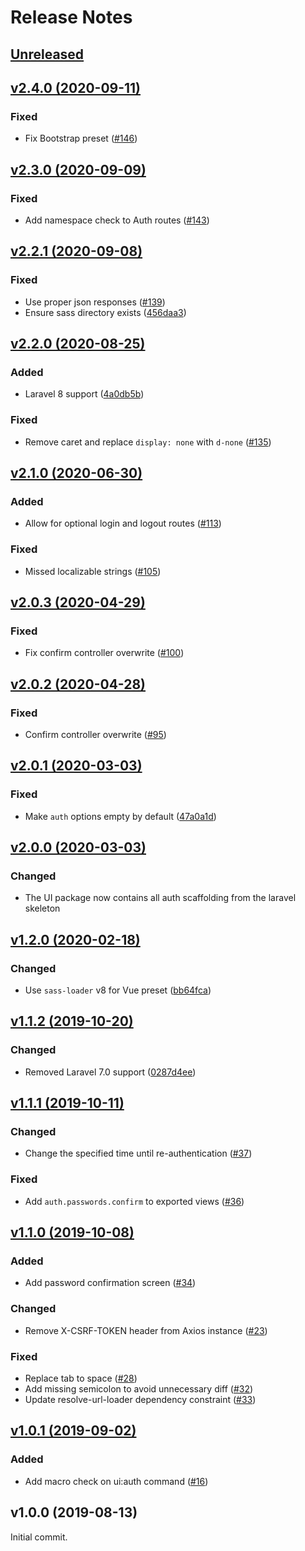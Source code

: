 # Release Notes

## [Unreleased](https://github.com/laravel/ui/compare/v2.4.0...2.x)


## [v2.4.0 (2020-09-11)](https://github.com/laravel/ui/compare/v2.3.0...v2.4.0)

### Fixed
- Fix Bootstrap preset ([#146](https://github.com/laravel/ui/pull/146))


## [v2.3.0 (2020-09-09)](https://github.com/laravel/ui/compare/v2.2.1...v2.3.0)

### Fixed
- Add namespace check to Auth routes ([#143](https://github.com/laravel/ui/pull/143))


## [v2.2.1 (2020-09-08)](https://github.com/laravel/ui/compare/v2.2.0...v2.2.1)

### Fixed
- Use proper json responses ([#139](https://github.com/laravel/ui/pull/139))
- Ensure sass directory exists ([456daa3](https://github.com/laravel/ui/commit/456daa330a32483b0fa9794334e60af6b2db3bf6))


## [v2.2.0 (2020-08-25)](https://github.com/laravel/ui/compare/v2.1.0...v2.2.0)

### Added
- Laravel 8 support ([4a0db5b](https://github.com/laravel/ui/commit/4a0db5b2e5d3c032b0f213e847008d39c8c7ce45))

### Fixed
- Remove caret and replace `display: none` with `d-none` ([#135](https://github.com/laravel/ui/pull/135))


## [v2.1.0 (2020-06-30)](https://github.com/laravel/ui/compare/v2.0.3...v2.1.0)

### Added
- Allow for optional login and logout routes ([#113](https://github.com/laravel/ui/pull/113))

### Fixed
- Missed localizable strings ([#105](https://github.com/laravel/ui/pull/105))


## [v2.0.3 (2020-04-29)](https://github.com/laravel/ui/compare/v2.0.2...v2.0.3)

### Fixed
- Fix confirm controller overwrite ([#100](https://github.com/laravel/ui/pull/100))


## [v2.0.2 (2020-04-28)](https://github.com/laravel/ui/compare/v2.0.1...v2.0.2)

### Fixed
- Confirm controller overwrite ([#95](https://github.com/laravel/ui/pull/95))


## [v2.0.1 (2020-03-03)](https://github.com/laravel/ui/compare/v2.0.0...v2.0.1)

### Fixed
- Make `auth` options empty by default ([47a0a1d](https://github.com/laravel/ui/commit/47a0a1dac76f5e73803c86e1f38b2c7e0ae7fa83))


## [v2.0.0 (2020-03-03)](https://github.com/laravel/ui/compare/v1.2.0...v2.0.0)

### Changed
- The UI package now contains all auth scaffolding from the laravel skeleton


## [v1.2.0 (2020-02-18)](https://github.com/laravel/ui/compare/v1.1.2...v1.2.0)

### Changed
- Use `sass-loader` v8 for Vue preset ([bb64fca](https://github.com/laravel/ui/commit/bb64fca681566ca94457d490a00f899516e75664))


## [v1.1.2 (2019-10-20)](https://github.com/laravel/ui/compare/v1.1.1...v1.1.2)

### Changed
- Removed Laravel 7.0 support ([0287d4ee](https://github.com/laravel/ui/commit/0287d4eee80aad718bdf7f90117cfe720c493064))


## [v1.1.1 (2019-10-11)](https://github.com/laravel/ui/compare/v1.1.0...v1.1.1)

### Changed
- Change the specified time until re-authentication ([#37](https://github.com/laravel/ui/pull/37))

### Fixed
- Add `auth.passwords.confirm` to exported views ([#36](https://github.com/laravel/ui/pull/36))


## [v1.1.0 (2019-10-08)](https://github.com/laravel/ui/compare/v1.0.1...v1.1.0)

### Added
- Add password confirmation screen ([#34](https://github.com/laravel/ui/pull/34))

### Changed
- Remove X-CSRF-TOKEN header from Axios instance ([#23](https://github.com/laravel/ui/pull/23))

### Fixed
- Replace tab to space ([#28](https://github.com/laravel/ui/pull/28))
- Add missing semicolon to avoid unnecessary diff ([#32](https://github.com/laravel/ui/pull/32))
- Update resolve-url-loader dependency constraint ([#33](https://github.com/laravel/ui/pull/33))


## [v1.0.1 (2019-09-02)](https://github.com/laravel/ui/compare/v1.0.0...v1.0.1)

### Added
- Add macro check on ui:auth command ([#16](https://github.com/laravel/ui/pull/16))


## v1.0.0 (2019-08-13)

Initial commit.
